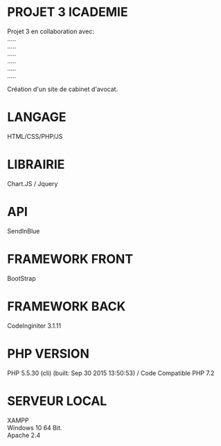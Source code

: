 #  PROJET 3 ICADEMIE
Projet 3 en collaboration avec: <br>
.....<br>
.....<br>
.....<br>
.....<br>
.....<br>
.....<br>

Création d'un site de cabinet d'avocat. 

# LANGAGE
HTML/CSS/PHP/JS <br>

# LIBRAIRIE 
Chart.JS / Jquery 

# API 
SendInBlue 

# FRAMEWORK FRONT
BootStrap

# FRAMEWORK BACK
CodeInginiter 3.1.11 

# PHP VERSION 
PHP 5.5.30 (cli) (built: Sep 30 2015 13:50:53) / Code Compatible PHP 7.2 

# SERVEUR LOCAL
XAMPP<br>
Windows 10 64 Bit. <br>
Apache 2.4 

